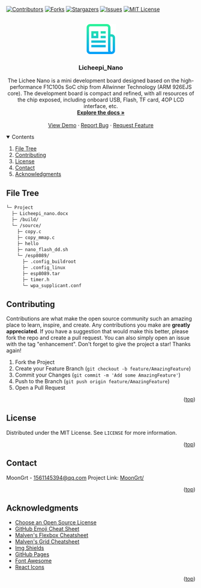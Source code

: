 <div id="top"></div>

[![Contributors][contributors-shield]][contributors-url]
[![Forks][forks-shield]][forks-url]
[![Stargazers][stars-shield]][stars-url]
[![Issues][issues-shield]][issues-url]
[![MIT License][license-shield]][license-url]


<!-- PROJECT LOGO -->
<br />
<div align="center">
	<a href="https://github.com/MoonGrt/Licheepi_Nano">
	<img src="images/logo.png" alt="Logo" width="80" height="80">
	</a>
<h3 align="center">Licheepi_Nano</h3>
	<p align="center">
	The Lichee Nano is a mini development board designed based on the high-performance F1C100s SoC chip from Allwinner Technology (ARM 926EJS core). The development board is compact and refined, with all resources of the chip exposed, including onboard USB, Flash, TF card, 4OP LCD interface, etc. 
	<br />
	<a href="https://github.com/MoonGrt/Licheepi_Nano"><strong>Explore the docs »</strong></a>
	<br />
	<br />
	<a href="https://github.com/MoonGrt/Licheepi_Nano">View Demo</a>
	·
	<a href="https://github.com/MoonGrt/Licheepi_Nano/issues">Report Bug</a>
	·
	<a href="https://github.com/MoonGrt/Licheepi_Nano/issues">Request Feature</a>
	</p>
</div>


<!-- CONTENTS -->
<details open>
  <summary>Contents</summary>
  <ol>
    <li><a href="#file-tree">File Tree</a></li>
    <li><a href="#contributing">Contributing</a></li>
    <li><a href="#license">License</a></li>
    <li><a href="#contact">Contact</a></li>
    <li><a href="#acknowledgments">Acknowledgments</a></li>
  </ol>
</details>


<!-- FILE TREE -->
## File Tree

```
└─ Project
  ├─ Licheepi_nano.docx
  ├─ /build/
  └─ /source/
    ├─ copy.c
    ├─ copy_mmap.c
    ├─ hello
    ├─ nano_flash_dd.sh
    └─ /esp8089/
      ├─ .config_buildroot
      ├─ .config_linux
      ├─ esp8089.tar
      ├─ timer.h
      └─ wpa_supplicant.conf

```


<!-- CONTRIBUTING -->
## Contributing
Contributions are what make the open source community such an amazing place to learn, inspire, and create. Any contributions you make are **greatly appreciated**.
If you have a suggestion that would make this better, please fork the repo and create a pull request. You can also simply open an issue with the tag "enhancement".
Don't forget to give the project a star! Thanks again!
1. Fork the Project
2. Create your Feature Branch (`git checkout -b feature/AmazingFeature`)
3. Commit your Changes (`git commit -m 'Add some AmazingFeature'`)
4. Push to the Branch (`git push origin feature/AmazingFeature`)
5. Open a Pull Request
<p align="right">(<a href="#top">top</a>)</p>


<!-- LICENSE -->
## License
Distributed under the MIT License. See `LICENSE` for more information.
<p align="right">(<a href="#top">top</a>)</p>


<!-- CONTACT -->
## Contact
MoonGrt - 1561145394@qq.com
Project Link: [MoonGrt/](https://github.com/MoonGrt/)
<p align="right">(<a href="#top">top</a>)</p>


<!-- ACKNOWLEDGMENTS -->
## Acknowledgments
* [Choose an Open Source License](https://choosealicense.com)
* [GitHub Emoji Cheat Sheet](https://www.webpagefx.com/tools/emoji-cheat-sheet)
* [Malven's Flexbox Cheatsheet](https://flexbox.malven.co/)
* [Malven's Grid Cheatsheet](https://grid.malven.co/)
* [Img Shields](https://shields.io)
* [GitHub Pages](https://pages.github.com)
* [Font Awesome](https://fontawesome.com)
* [React Icons](https://react-icons.github.io/react-icons/search)   
<p align="right">(<a href="#top">top</a>)</p>


<!-- MARKDOWN LINKS & IMAGES -->
<!-- https://www.markdownguide.org/basic-syntax/#reference-style-links -->
[contributors-shield]: https://img.shields.io/github/contributors/MoonGrt/Licheepi_Nano.svg?style=for-the-badge
[contributors-url]: https://github.com/MoonGrt/Licheepi_Nano/graphs/contributors
[forks-shield]: https://img.shields.io/github/forks/MoonGrt/Licheepi_Nano.svg?style=for-the-badge
[forks-url]: https://github.com/MoonGrt/Licheepi_Nano/network/members
[stars-shield]: https://img.shields.io/github/stars/MoonGrt/Licheepi_Nano.svg?style=for-the-badge
[stars-url]: https://github.com/MoonGrt/Licheepi_Nano/stargazers
[issues-shield]: https://img.shields.io/github/issues/MoonGrt/Licheepi_Nano.svg?style=for-the-badge
[issues-url]: https://github.com/MoonGrt/Licheepi_Nano/issues
[license-shield]: https://img.shields.io/github/license/MoonGrt/Licheepi_Nano.svg?style=for-the-badge
[license-url]: https://github.com/MoonGrt/Licheepi_Nano/blob/master/LICENSE

